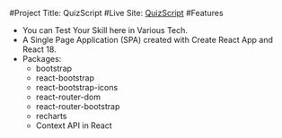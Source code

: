 #Project Title: QuizScript
#Live Site: [QuizScript](https://quizscript-raselparvej.netlify.app/)
#Features
* You can Test Your Skill here in Various Tech.
* A Single Page Application (SPA) created with Create React App and React 18.
* Packages:
  * bootstrap
  * react-bootstrap
  * react-bootstrap-icons
  * react-router-dom
  * react-router-bootstrap
  * recharts
  * Context API in React
